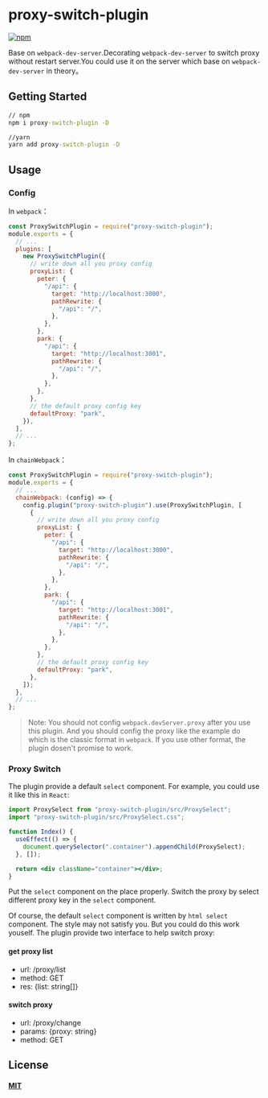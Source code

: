 # proxy-switch-plugin

[![npm][npm]][npm-url]

Base on `webpack-dev-server`.Decorating `webpack-dev-server` to switch proxy without restart server.You could use it on the server which base on `webpack-dev-server` in theory。

## Getting Started

```cmd
// npm
npm i proxy-switch-plugin -D

//yarn
yarn add proxy-switch-plugin -D
```

## Usage

### Config

In `webpack`：

```javascript
const ProxySwitchPlugin = require("proxy-switch-plugin");
module.exports = {
  // ...
  plugins: [
    new ProxySwitchPlugin({
      // write down all you proxy config
      proxyList: {
        peter: {
          "/api": {
            target: "http://localhost:3000",
            pathRewrite: {
              "/api": "/",
            },
          },
        },
        park: {
          "/api": {
            target: "http://localhost:3001",
            pathRewrite: {
              "/api": "/",
            },
          },
        },
      },
      // the default proxy config key
      defaultProxy: "park",
    }),
  ],
  // ...
};
```

In `chainWebpack`：

```javascript
const ProxySwitchPlugin = require("proxy-switch-plugin");
module.exports = {
  // ...
  chainWebpack: (config) => {
    config.plugin("proxy-switch-plugin").use(ProxySwitchPlugin, [
      {
        // write down all you proxy config
        proxyList: {
          peter: {
            "/api": {
              target: "http://localhost:3000",
              pathRewrite: {
                "/api": "/",
              },
            },
          },
          park: {
            "/api": {
              target: "http://localhost:3001",
              pathRewrite: {
                "/api": "/",
              },
            },
          },
        },
        // the default proxy config key
        defaultProxy: "park",
      },
    ]);
  },
  // ...
};
```

> Note: You should not config `webpack.devServer.proxy` after you use this plugin. And you should config the proxy like the example do which is the classic format in `webpack`. If you use other format, the plugin dosen't promise to work.

### Proxy Switch

The plugin provide a default `select` component. For example, you could use it like this in `React`:

```jsx
import ProxySelect from "proxy-switch-plugin/src/ProxySelect";
import "proxy-switch-plugin/src/ProxySelect.css";

function Index() {
  useEffect(() => {
    document.querySelector(".container").appendChild(ProxySelect);
  }, []);

  return <div className="container"></div>;
}
```

Put the `select` component on the place properly. Switch the proxy by select different proxy key in the `select` component.

Of course, the default `select` component is written by `html select` component. The style may not satisfy you. But you could do this work youself. The plugin provide two interface to help switch proxy:

#### get proxy list

- url: /proxy/list
- method: GET
- res: {list: string[]}

#### switch proxy

- url: /proxy/change
- params: {proxy: string}
- method: GET

## License

#### [MIT](./LICENSE)

[npm]: https://img.shields.io/npm/v/proxy-switch-plugin.svg
[npm-url]: https://www.npmjs.com/package/proxy-switch-plugin
